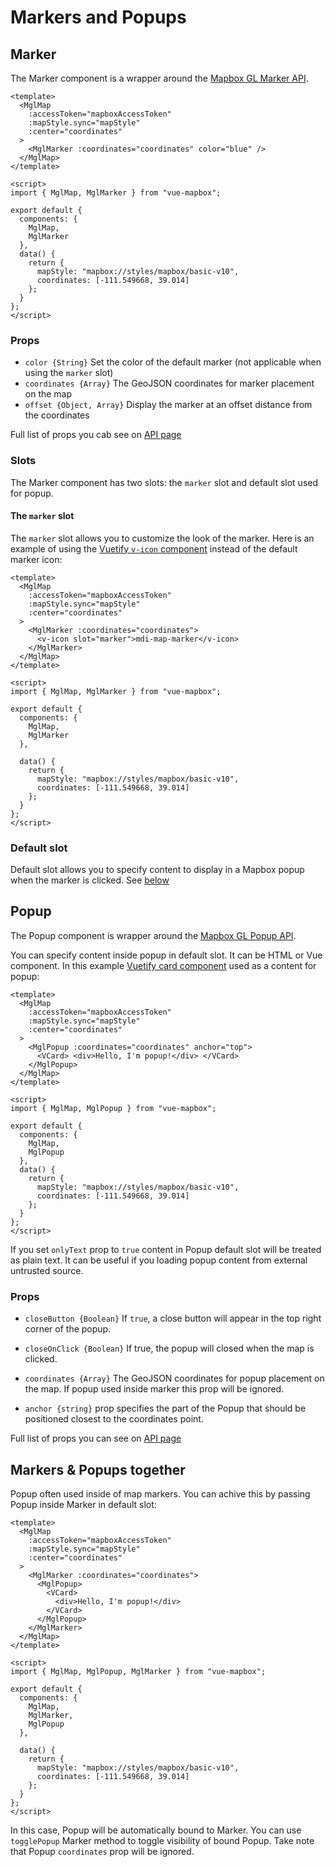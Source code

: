 # Markers and Popups

## Marker

The Marker component is a wrapper around the [Mapbox GL Marker API](https://docs.mapbox.com/mapbox-gl-js/api/#marker).

```vue
<template>
  <MglMap
    :accessToken="mapboxAccessToken"
    :mapStyle.sync="mapStyle"
    :center="coordinates"
  >
    <MglMarker :coordinates="coordinates" color="blue" />
  </MglMap>
</template>

<script>
import { MglMap, MglMarker } from "vue-mapbox";

export default {
  components: {
    MglMap,
    MglMarker
  },
  data() {
    return {
      mapStyle: "mapbox://styles/mapbox/basic-v10",
      coordinates: [-111.549668, 39.014]
    };
  }
};
</script>
```

### Props

- `color {String}` Set the color of the default marker (not applicable when using the `marker` slot)
- `coordinates {Array}` The GeoJSON coordinates for marker placement on the map
- `offset {Object, Array}` Display the marker at an offset distance from the coordinates

Full list of props you cab see on [API page](/api/marker.md#props)

### Slots

The Marker component has two slots: the `marker` slot and default slot used for popup.

#### The `marker` slot

The `marker` slot allows you to customize the look of the marker. Here is an example of using the [Vuetify `v-icon` component](https://vuetifyjs.com/en/components/icons) instead of the default marker icon:

```vue
<template>
  <MglMap
    :accessToken="mapboxAccessToken"
    :mapStyle.sync="mapStyle"
    :center="coordinates"
  >
    <MglMarker :coordinates="coordinates">
      <v-icon slot="marker">mdi-map-marker</v-icon>
    </MglMarker>
  </MglMap>
</template>

<script>
import { MglMap, MglMarker } from "vue-mapbox";

export default {
  components: {
    MglMap,
    MglMarker
  },

  data() {
    return {
      mapStyle: "mapbox://styles/mapbox/basic-v10",
      coordinates: [-111.549668, 39.014]
    };
  }
};
</script>
```

### Default slot

Default slot allows you to specify content to display in a Mapbox popup when the marker is clicked. See [below](#markers-popups-together)

## Popup

The Popup component is wrapper around the [Mapbox GL Popup API](https://docs.mapbox.com/mapbox-gl-js/api/#popup).

You can specify content inside popup in default slot. It can be HTML or Vue component.
In this example [Vuetify card component](https://vuetifyjs.com/en/components/cards) used as a content for popup:

```vue
<template>
  <MglMap
    :accessToken="mapboxAccessToken"
    :mapStyle.sync="mapStyle"
    :center="coordinates"
  >
    <MglPopup :coordinates="coordinates" anchor="top">
      <VCard> <div>Hello, I'm popup!</div> </VCard>
    </MglPopup>
  </MglMap>
</template>

<script>
import { MglMap, MglPopup } from "vue-mapbox";

export default {
  components: {
    MglMap,
    MglPopup
  },
  data() {
    return {
      mapStyle: "mapbox://styles/mapbox/basic-v10",
      coordinates: [-111.549668, 39.014]
    };
  }
};
</script>
```

If you set `onlyText` prop to `true` content in Popup default slot will be treated as plain text. It can be useful if you loading popup content from external untrusted source.

### Props

- `closeButton {Boolean}` If `true`, a close button will appear in the top right corner of the popup.

- `closeOnClick {Boolean}` If true, the popup will closed when the map is clicked.

- `coordinates {Array}` The GeoJSON coordinates for popup placement on the map. If popup used inside marker this prop will be ignored.

- `anchor {string}` prop specifies the part of the Popup that should be positioned closest to the coordinates point.

Full list of props you can see on [API page](/api/popup.md#props)

## Markers & Popups together

Popup often used inside of map markers. You can achive this by passing Popup inside Marker in default slot:

```vue
<template>
  <MglMap
    :accessToken="mapboxAccessToken"
    :mapStyle.sync="mapStyle"
    :center="coordinates"
  >
    <MglMarker :coordinates="coordinates">
      <MglPopup>
        <VCard>
          <div>Hello, I'm popup!</div>
        </VCard>
      </MglPopup>
    </MglMarker>
  </MglMap>
</template>

<script>
import { MglMap, MglPopup, MglMarker } from "vue-mapbox";

export default {
  components: {
    MglMap,
    MglMarker,
    MglPopup
  },

  data() {
    return {
      mapStyle: "mapbox://styles/mapbox/basic-v10",
      coordinates: [-111.549668, 39.014]
    };
  }
};
</script>
```

In this case, Popup will be automatically bound to Marker. You can use `togglePopup` Marker method to toggle visibility of bound Popup.
Take note that Popup `coordinates` prop will be ignored.
